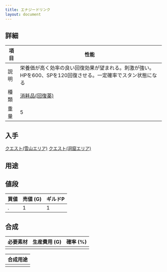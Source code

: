 ```yaml
---
title: エナジードリンク
layout: document
---
```

## 詳細


|項目|性能|
|---|---|
|説明|栄養価が高く効率の良い回復効果が望まれる。刺激が強い。HPを600、SPを120回復させる。一定確率でスタン状態になる|
|種類|[消耗品(回復薬)](消耗品(回復薬))|
|重量|5|

## 入手

[クエスト(雪山エリア)](クエスト(雪山エリア))
[クエスト(洞窟エリア)](クエスト(洞窟エリア))

## 用途


## 値段


|買値|売値 (G)|ギルドP|
|---|---|---|
|.|1|1|

## 合成


|必要素材|生産費用 (G)|確率 (%)|
|---|---|---|
||||


|合成用途|
|---|
||